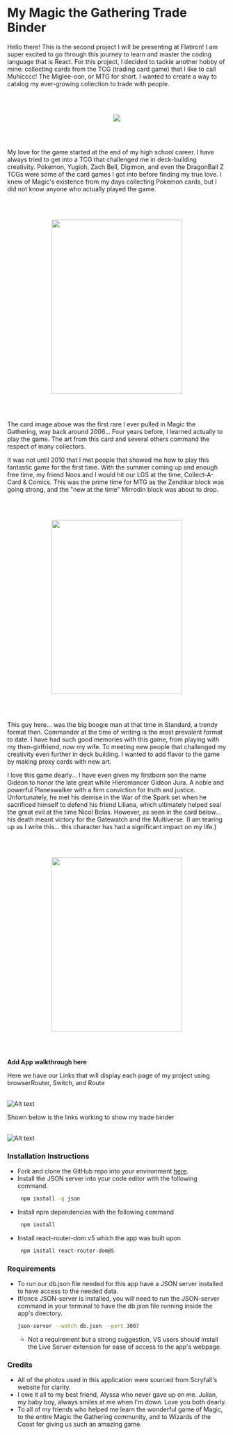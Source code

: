 # My Magic the Gathering Trade Binder
Hello there!
This is the second project I will be presenting at Flatiron! I am super excited to go through this journey to learn and master the coding language that is React. For this project, I decided to tackle another hobby of mine: collecting cards from the TCG (trading card game) that I like to call Muhicccc! The Miglee-oon, or MTG for short. I wanted to create a way to catalog my ever-growing collection to trade with people.

<br></br>
<p align="center">
<img src="https://media.tenor.com/zaDsuC1M3bIAAAAC/mtg-intro.gif">
</p>
<br></br>

My love for the game started at the end of my high school career. I have always tried to get into a TCG that challenged me in deck-building creativity. Pokemon, Yugioh, Zach Bell, Digimon, and even the DragonBall Z TCGs were some of the card games I got into before finding my true love. I knew of Magic's existence from my days collecting Pokemon cards, but I did not know anyone who actually played the game. 

<br></br>
<p align="center">
<img src="https://cards.scryfall.io/large/front/b/1/b11bdd7d-0b85-4b63-89c9-9e865c680bd4.jpg?1593275284" width="300" height="400">
</p>
<br></br>

The card image above was the first rare I ever pulled in Magic the Gathering, way back around 2006... Four years before, I learned actually to play the game. The art from this card and several others command the respect of many collectors. 

It was not until 2010 that I met people that showed me how to play this fantastic game for the first time. With the summer coming up and enough free time, my friend Noos and I would hit our LGS at the time, Collect-A-Card & Comics. This was the prime time for MTG as the Zendikar block was going strong, and the "new at the time" Mirrodin block was about to drop. 

<br></br>
<p align="center">
<img src="https://cards.scryfall.io/large/front/0/e/0e606072-a3aa-4300-ba90-ec92a721fa76.jpg?1562281841" width="300" height="400">
</p>
<br></br>

This guy here... was the big boogie man at that time in Standard, a trendy format then. Commander at the time of writing is the most prevalent format to date. I have had such good memories with this game, from playing with my then-girlfriend, now my wife. To meeting new people that challenged my creativity even further in deck building. I wanted to add flavor to the game by making proxy cards with new art. 

I love this game dearly... I have even given my firstborn son the name Gideon to honor the late great white Hieromancer Gideon Jura. A noble and powerful Planeswalker with a firm conviction for truth and justice. Unfortunately, he met his demise in the War of the Spark set when he sacrificed himself to defend his friend Liliana, which ultimately helped seal the great evil at the time Nicol Bolas. However, as seen in the card below... his death meant victory for the Gatewatch and the Multiverse. (I am tearing up as I write this... this character has had a significant impact on my life.)

<br></br>
<p align="center">
<img src="https://cards.scryfall.io/large/front/8/4/849c79ad-8bfc-4512-ab41-f213b6b285ab.jpg?1557575945" width="300" height="400">
</p>
<br></br>

**Add App walkthrough here**

Here we have our Links that will display each page of my project using browserRouter, Switch, and Route
 <br></br>
 
 ![Alt text](src/gifs/Links.gif)

 Shown below is the links working to show my trade binder
 <br></br>
 
 ![Alt text](src/gifs/TradeBinderLink.gif)



### Installation Instructions
* Fork and clone the GitHub repo into your environment [here](https://github.com/Jessieg12/Magic-Trade-Binder).
* Install the JSON server into your code editor with the following command. 
    ```bash
     npm install -g json
     ```
* Install npm dependencies with the following command
    ```bash
     npm install
     ```
* Install react-router-dom v5 which the app was built upon
    ```bash
     npm install react-router-dom@5
     ```

### Requirements
* To run our db.json file needed for this app have a JSON server installed to have access to the needed data.
* If/once JSON-server is installed, you will need to run the JSON-server command in your terminal to have the db.json file running inside the app's directory. 
    ```bash
    json-server --watch db.json --port 3007
    ```
  * Not a requirement but a strong suggestion, VS users should install the Live Server extension for ease of access to the app's webpage.

### Credits
 * All of the photos used in this application were sourced from Scryfall's website for clarity.
 * I owe it all to my best friend, Alyssa who never gave up on me. Julian, my baby boy, always smiles at me when I'm down. Love you both dearly.
 * To all of my friends who helped me learn the wonderful game of Magic, to the entire Magic the Gathering community, and to Wizards of the Coast for giving us such an amazing game. 